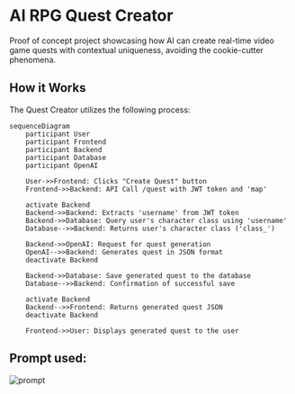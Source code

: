 # AI RPG Quest Creator

Proof of concept project showcasing how AI can create real-time video game quests with contextual uniqueness, avoiding the cookie-cutter phenomena.

## How it Works

The Quest Creator utilizes the following process:

```mermaid
sequenceDiagram
    participant User
    participant Frontend
    participant Backend
    participant Database
    participant OpenAI

    User->>Frontend: Clicks "Create Quest" button
    Frontend->>Backend: API Call /quest with JWT token and 'map'

    activate Backend
    Backend->>Backend: Extracts 'username' from JWT token
    Backend->>Database: Query user's character class using 'username'
    Database-->>Backend: Returns user's character class ('class_')

    Backend->>OpenAI: Request for quest generation
    OpenAI-->>Backend: Generates quest in JSON format
    deactivate Backend

    Backend->>Database: Save generated quest to the database
    Database-->>Backend: Confirmation of successful save

    activate Backend
    Backend-->>Frontend: Returns generated quest JSON
    deactivate Backend

    Frontend->>User: Displays generated quest to the user
```

## Prompt used:
![prompt](https://github.com/rodrq/rpg-quest/assets/84244902/663195c0-e6d9-4839-b2ff-11fda7bb3e8d)
